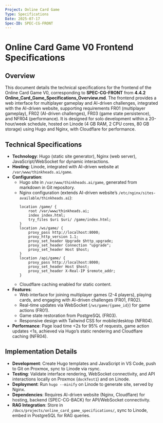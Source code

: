 ```yaml
---
Project: Online Card Game
Type: Specifications
Date: 2025-07-17
Spec-ID: SPEC-CG-FRONT
---
```


# Online Card Game V0 Frontend Specifications

## Overview
This document details the technical specifications for the frontend of the Online Card Game V0, corresponding to **SPEC-CG-FRONT** from **4.4.2 Online_Card_Game_Specifications_Overview.md**. The frontend provides a web interface for multiplayer gameplay and AI-driven challenges, integrated with the AI-driven website, supporting requirements FR01 (multiplayer gameplay), FR02 (AI-driven challenges), FR03 (game state persistence), and NFR04 (performance). It is designed for solo development within a 20-hour/week schedule, hosted on Linode (4 GB RAM, 2 CPU cores, 80 GB storage) using Hugo and Nginx, with Cloudflare for performance.

## Technical Specifications
- **Technology**: Hugo (static site generator), Nginx (web server), JavaScript/WebSocket for dynamic interactions.
- **Hosting**: Linode, integrated with AI-driven website at `/var/www/thinkheads.ai/game`.
- **Configuration**:
  - Hugo site in `/var/www/thinkheads.ai/game`, generated from markdown in Git repository.
  - Nginx configuration (extends AI-driven website’s `/etc/nginx/sites-available/thinkheads.ai`):
    ```nginx
    location /game/ {
        root /var/www/thinkheads.ai;
        index index.html;
        try_files $uri $uri/ /game/index.html;
    }
    location /ws/game/ {
        proxy_pass http://localhost:8000;
        proxy_http_version 1.1;
        proxy_set_header Upgrade $http_upgrade;
        proxy_set_header Connection "upgrade";
        proxy_set_header Host $host;
    }
    location /api/game/ {
        proxy_pass http://localhost:8000;
        proxy_set_header Host $host;
        proxy_set_header X-Real-IP $remote_addr;
    }
    ```
  - Cloudflare caching enabled for static content.
- **Features**:
  - Web interface for joining multiplayer games (2-4 players), playing cards, and engaging with AI-driven challenges (FR01, FR02).
  - Real-time updates via WebSocket (`/ws/game/{game_id}`) for game actions (FR01).
  - Game state restoration from PostgreSQL (FR03).
  - Responsive design with Tailwind CSS for mobile/desktop (NFR04).
- **Performance**: Page load time <2s for 95% of requests, game action updates <1s, achieved via Hugo’s static rendering and Cloudflare caching (NFR04).

## Implementation Details
- **Development**: Create Hugo templates and JavaScript in VS Code, push to Git on Proxmox, sync to Linode via rsync.
- **Testing**: Validate interface rendering, WebSocket connectivity, and API interactions locally on Proxmox (`dockTest1`) and on Linode.
- **Deployment**: Run `hugo --minify` on Linode to generate site, served by Nginx.
- **Dependencies**: Requires AI-driven website (Nginx, Cloudflare) for hosting, backend (SPEC-CG-BACK) for API/WebSocket connectivity.
- **RAG Integration**: Store in `/docs/projects/online_card_game_specifications/`, sync to Linode, embed in PostgreSQL for RAG queries.